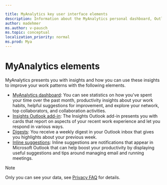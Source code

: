 ```yaml
---

title: MyAnalytics key user interface elements
description: Information about the MyAnalytics personal dashboard, Outlook add-in, digests, and inline suggestions in Outlook
author: madehmer
ms.author: v-pausch
ms.topic: conceptual
localization_priority: normal 
ms.prod: Mya
---
```


# MyAnalytics elements

MyAnalytics presents you with insights and how you can use these insights to improve your work patterns with the following elements.

* [MyAnalytics dashboard](dashboard-2.md): You can see statistics on how you've spent your time over the past month, productivity insights about your work habits, helpful suggestions for improvement, and explore your network, top collaborators, and collaboration activities.
* [Insights Outlook add-in](add-in.md): The Insights Outlook add-in presents you with cards that report on aspects of your recent work experience and let you respond in various ways.
* [Digests](email-digest-2.md): You receive a weekly digest in your Outlook inbox that gives you highlights about your previous week.
* [Inline suggestions](mya-notifications.md): Inline suggestions are notifications that appear in Microsoft Outlook that can help boost your productivity by displaying useful suggestions and tips around managing email and running meetings.

> [!Note]
> Only you can see your data, see [Privacy FAQ](../overview/mya-faq.md#privacy) for details.
